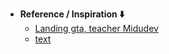- **Reference / Inspiration ⬇️**
  - [Landing gta, teacher Midudev](https://github.com/midudev/landing-gta-vi)
  - [text](link)
